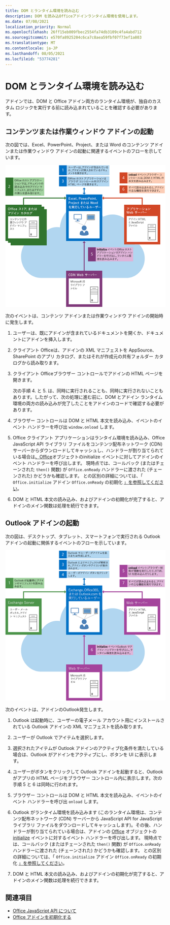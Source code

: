 ```yaml
---
title: DOM とランタイム環境を読み込む
description: DOM を読み込Officeアドインランタイム環境を使用します。
ms.date: 07/08/2021
localization_priority: Normal
ms.openlocfilehash: 26ff15eb009fbec2554fa74db3109c4fa4abd712
ms.sourcegitcommit: e570fa8925204c6ca7c8aea59fbf07f73ef1a803
ms.translationtype: MT
ms.contentlocale: ja-JP
ms.lasthandoff: 08/05/2021
ms.locfileid: "53774281"
---
```

# <a name="loading-the-dom-and-runtime-environment"></a>DOM とランタイム環境を読み込む

アドインでは、DOM と Office アドイン両方のランタイム環境が、独自のカスタム ロジックを実行する前に読み込まれていることを確認する必要があります。

## <a name="startup-of-a-content-or-task-pane-add-in"></a>コンテンツまたは作業ウィンドウ アドインの起動

次の図では、Excel、PowerPoint、Project、または Word のコンテンツ アドインまたは作業ウィンドウ アドインの起動に関連するイベントのフローを示しています。

![Flowまたは作業ウィンドウ アドインを開始する際のイベントの種類。](../images/office15-app-sdk-loading-dom-agave-runtime.png)

次のイベントは、コンテンツ アドインまたは作業ウィンドウ アドインの開始時に発生します。

1. ユーザーは、既にアドインが含まれているドキュメントを開くか、ドキュメントにアドインを挿入します。

2. クライアント Officeは、アドインの XML マニフェストを AppSource、SharePoint のアプリ カタログ、またはそれが作成元の共有フォルダー カタログから読み取ります。

3. クライアント Officeブラウザー コントロールでアドインの HTML ページを開きます。

    次の手順 4. と 5. は、同時に実行されることも、同時に実行されないこともあります。したがって、次の処理に進む前に、DOM とアドイン ランタイム環境の両方の読み込みが完了したことをアドインのコードで確認する必要があります。

4. ブラウザー コントロールは DOM と HTML 本文を読み込み、イベントのイベント ハンドラーを呼び出 `window.onload` します。

5. Office クライアント アプリケーションはランタイム環境を読み込み、Office JavaScript API ライブラリ ファイルをコンテンツ配布ネットワーク (CDN) サーバーからダウンロードしてキャッシュし、ハンドラーが割り当てられている場合は[、Office](/javascript/api/office)オブジェクトの[](/javascript/api/office#Office_initialize_reason_)initialize イベントに対してアドインのイベント ハンドラーを呼び出します。 現時点では、コールバック (またはチェーンされた `then()` 関数) が `Office.onReady` ハンドラーに渡された (チェーンされた) かどうかも確認します。 との区別の詳細については、「 `Office.initialize` アドイン `Office.onReady` の初期化 [」を参照してください](initialize-add-in.md)。

6. DOM と HTML 本文の読み込み、およびアドインの初期化が完了すると、アドインのメイン関数は処理を続行できます。

## <a name="startup-of-an-outlook-add-in"></a>Outlook アドインの起動

次の図は、デスクトップ、タブレット、スマートフォンで実行される Outlook アドインの起動に関係するイベントのフローを示しています。

![Flowを開始する際Outlookイベントの種類。](../images/outlook15-loading-dom-agave-runtime.png)

次のイベントは、アドインのOutlook発生します。

1. Outlook は起動時に、ユーザーの電子メール アカウント用にインストールされている Outlook アドインの XML マニフェストを読み取ります。

2. ユーザーが Outlook でアイテムを選択します。

3. 選択されたアイテムが Outlook アドインのアクティブ化条件を満たしている場合は、Outlook がアドインをアクティブにし、ボタンを UI に表示します。

4. ユーザーがボタンをクリックして Outlook アドインを起動すると、Outlook がアプリの HTML ページをブラウザー コントロール内に表示します。次の手順 5 と 6 は同時に行われます。

5. ブラウザー コントロールは DOM と HTML 本文を読み込み、イベントのイベント ハンドラーを呼び出 `onload` します。

6. Outlook がランタイム環境を読み込みます (このランタイム環境は、コンテンツ配布ネットワーク (CDN) サーバーから JavaScript API for JavaScript ライブラリ ファイルをダウンロードしてキャッシュします)。その後、ハンドラーが割り当てられている場合は、アドインの [Office](/javascript/api/office#Office_initialize_reason_) オブジェクトの [initialize](/javascript/api/office) イベントに対するイベント ハンドラーを呼び出します。 現時点では、コールバック (またはチェーンされた `then()` 関数) が `Office.onReady` ハンドラーに渡された (チェーンされた) かどうかも確認します。 との区別の詳細については、「 `Office.initialize` アドイン `Office.onReady` の初期化 [」を参照してください](initialize-add-in.md)。

7. DOM と HTML 本文の読み込み、およびアドインの初期化が完了すると、アドインのメイン関数は処理を続行できます。

## <a name="see-also"></a>関連項目

- [Office JavaScript API について](understanding-the-javascript-api-for-office.md)
- [Office アドインを初期化する](initialize-add-in.md)
